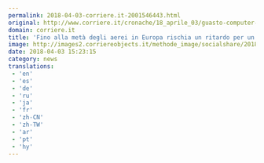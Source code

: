 ```yaml
---
permalink: 2018-04-03-corriere.it-2001546443.html
original: http://www.corriere.it/cronache/18_aprile_03/guasto-computer-a-rischio-ritardi-50-cento-aerei-europa-358e2e78-374c-11e8-b6e2-a808a444e7a2.shtml
domain: corriere.it
title: 'Fino alla metà degli aerei in Europa rischia un ritardo per un guasto tecnico'
image: http://images2.corriereobjects.it/methode_image/socialshare/2018/04/03/b5d4fba2-374c-11e8-b6e2-a808a444e7a2.jpg
date: 2018-04-03 15:23:15
category: news
translations: 
 - 'en'
 - 'es'
 - 'de'
 - 'ru'
 - 'ja'
 - 'fr'
 - 'zh-CN'
 - 'zh-TW'
 - 'ar'
 - 'pt'
 - 'hy'
---
```


